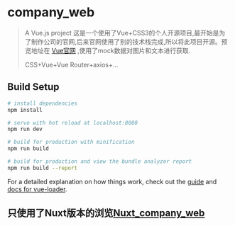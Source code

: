 # company_web

> A Vue.js project
> 这是一个使用了Vue+CSS3的个人开源项目,最开始是为了制作公司的官网,后来官网使用了别的技术栈完成,所以将此项目开源。预览地址在 [Vue官网](http://bt.soaz.xyz/) ,使用了mock数据对图片和文本进行获取.
>
> CSS+Vue+Vue Router+axios+...

## Build Setup

``` bash
# install dependencies
npm install

# serve with hot reload at localhost:8080
npm run dev

# build for production with minification
npm run build

# build for production and view the bundle analyzer report
npm run build --report
```

For a detailed explanation on how things work, check out the [guide](http://vuejs-templates.github.io/webpack/) and [docs for vue-loader](http://vuejs.github.io/vue-loader).


## 只使用了Nuxt版本的浏览[Nuxt_company_web](https://github.com/shaozhun/nuxt_company_web)